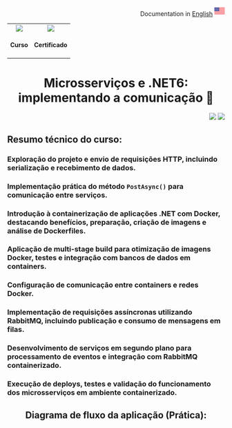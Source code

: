 <div align="right">
  Documentation in <a href="">English</a> <img loading="lazy" width="24px" src="https://github.com/GustavoVieiraa/MultilanguageReadmes/blob/main/english.png?raw=true" />
</div>

<div align="center">
  <table>
    <tr>
      <td align="center">
        <!-- Link para o Certificado -->
        <a href="https://cursos.alura.com.br/certificate/gustavo-vieira17/microsservicos-dotnet6-implementando-comunicacao">
          <img loading="lazy" width="128px" src="https://www.alura.com.br/assets/api/cursos/microsservicos-dotnet6-implementando-comunicacao.svg" />
        </a>
        <h4>Curso</h4>
      </td>
      <td align="center">
        <!-- Link para o Certificado -->
        <a href="https://cursos.alura.com.br/certificate/gustavo-vieira17/microsservicos-dotnet6-implementando-comunicacao">
          <img loading="lazy" width="128px" src="https://static.vecteezy.com/system/resources/previews/028/293/920/original/trophy-icon-3d-rendering-illustration-png.png" />
        </a>
        <h4>Certificado</h4>
      </td>
    </tr>
  </table>
  <h1>Microsserviços e .NET6: implementando a comunicação 🧩</h1>
</div>
<p align="right">
  <img loading="lazy" src="https://img.shields.io/badge/CARGA_HORARIA-8_HORAS-blue?style=for-the-badge"/>
  <img loading="lazy" src="http://img.shields.io/static/v1?label=STATUS&message=FINALIZADO!&color=GREEN&style=for-the-badge"/>
</p>

<div>
  <h2>Resumo técnico do curso:</h2>
  <h3>Exploração do projeto e envio de requisições HTTP, incluindo serialização e recebimento de dados.</h3>
  <h3>Implementação prática do método <code>PostAsync()</code> para comunicação entre serviços.</h3>
  <h3>Introdução à containerização de aplicações .NET com Docker, destacando benefícios, preparação, criação de imagens e análise de Dockerfiles.</h3>
  <h3>Aplicação de multi-stage build para otimização de imagens Docker, testes e integração com bancos de dados em containers.</h3>
  <h3>Configuração de comunicação entre containers e redes Docker.</h3>
  <h3>Implementação de requisições assíncronas utilizando RabbitMQ, incluindo publicação e consumo de mensagens em filas.</h3>
  <h3>Desenvolvimento de serviços em segundo plano para processamento de eventos e integração com RabbitMQ containerizado.</h3>
  <h3>Execução de deploys, testes e validação do funcionamento dos microsserviços em ambiente containerizado.</h3>
</div>

<div align="center">
  <h2>Diagrama de fluxo da aplicação (Prática): </h2>
  <img loading="lazy"  src="">
</div>
